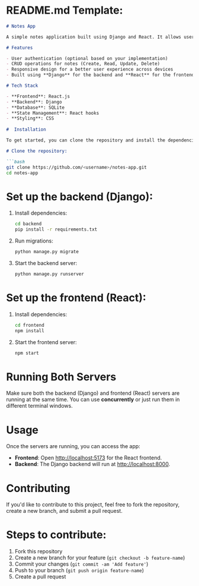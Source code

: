 # README.md Template:

```markdown
# Notes App

A simple notes application built using Django and React. It allows users to create, update, and delete notes, providing a seamless full-stack experience.

# Features

- User authentication (optional based on your implementation)
- CRUD operations for notes (Create, Read, Update, Delete)
- Responsive design for a better user experience across devices
- Built using **Django** for the backend and **React** for the frontend

# Tech Stack

- **Frontend**: React.js
- **Backend**: Django
- **Database**: SQLite
- **State Management**: React hooks
- **Styling**: CSS
  
#  Installation

To get started, you can clone the repository and install the dependencies:

# Clone the repository:

```bash
git clone https://github.com/<username>/notes-app.git
cd notes-app
```

# Set up the backend (Django):

1. Install dependencies:
   ```bash
   cd backend
   pip install -r requirements.txt
   ```

2. Run migrations:
   ```bash
   python manage.py migrate
   ```

3. Start the backend server:
   ```bash
   python manage.py runserver
   ```

# Set up the frontend (React):

1. Install dependencies:
   ```bash
   cd frontend
   npm install
   ```

2. Start the frontend server:
   ```bash
   npm start
   ```

# Running Both Servers

Make sure both the backend (Django) and frontend (React) servers are running at the same time. You can use **concurrently** or just run them in different terminal windows.

# Usage

Once the servers are running, you can access the app:

- **Frontend**: Open [http://localhost:5173](http://localhost:5173) for the React frontend.
- **Backend**: The Django backend will run at [http://localhost:8000](http://localhost:8000).

# Contributing

If you'd like to contribute to this project, feel free to fork the repository, create a new branch, and submit a pull request.

# Steps to contribute:
1. Fork this repository
2. Create a new branch for your feature (`git checkout -b feature-name`)
3. Commit your changes (`git commit -am 'Add feature'`)
4. Push to your branch (`git push origin feature-name`)
5. Create a pull request